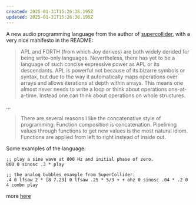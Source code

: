 ```yaml
---
created: 2025-01-31T15:26:36.195Z
updated: 2025-01-31T15:26:36.195Z
---
```

A new audio programming language from the author of [supercollider](https://supercollider.github.io/), with a very nice manifesto in the README:

> APL and FORTH (from which Joy derives) are both widely derided for being write-only languages. Nevertheless, there has yet to be a language of such concise expressive power as APL or its descendants. APL is powerful not because of its bizarre symbols or syntax, but due to the way it automatically maps operations over arrays and allows iterations at depth within arrays. This means one almost never needs to write a loop or think about operations one-at-a-time. Instead one can think about operations on whole structures.

...

> There are several reasons I like the concatenative style of programming:
    Function composition is concatenation. 
    Pipelining values through functions to get new values is the most natural idiom.
    Functions are applied from left to right instead of inside out.
> 

Some examples of the language:

```
;; play a sine wave at 800 Hz and initial phase of zero.
800 0 sinosc .3 * play   

;; the analog bubbles example from SuperCollider:
.4 0 lfsaw 2 * [8 7.23] 0 lfsaw .25 * 5/3 + + ohz 0 sinosc .04 * .2 0 4 combn play
```

more [here](https://github.com/lfnoise/sapf/blob/main/sapf-examples.txt)